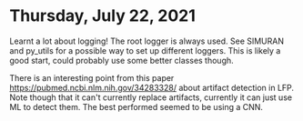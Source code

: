 # Thursday, July 22, 2021

Learnt a lot about logging! The root logger is always used. See SIMURAN and py_utils for a possible way to set up different loggers.
This is likely a good start, could probably use some better classes though.

There is an interesting point from this paper https://pubmed.ncbi.nlm.nih.gov/34283328/ about artifact detection in LFP.
Note though that it can't currently replace artifacts, currently it can just use ML to detect them.
The best performed seemed to be using a CNN.